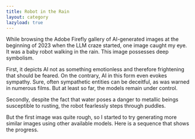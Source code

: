 ```yaml
---
title: Robot in the Rain
layout: category
lazyload: true
---
```

While browsing the Adobe Firefly gallery of AI-generated images at the
beginning of 2023 when the LLM craze started, one image caught my eye.
It was a baby robot walking in the rain.
This image possesses deep symbolism.

First, it depicts AI not as something emotionless and therefore frightening
that should be feared.  On the contrary, AI in this form even evokes sympathy.
Sure, often sympathetic entities can be deceitful, as was warned
in numerous films.  But at least so far, the models remain under control.

Secondly, despite the fact that water poses a danger to metallic beings
susceptible to rusting, the robot fearlessly steps through puddles.

But the first image was quite rough, so I started to try generating
more similar images using other available models.  Here is a sequence
that shows the progress.
